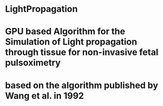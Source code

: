 # LightPropagation
# GPU based Algorithm for the Simulation of Light propagation through tissue for non-invasive fetal pulsoximetry

# based on the algorithm published by Wang et al. in 1992

